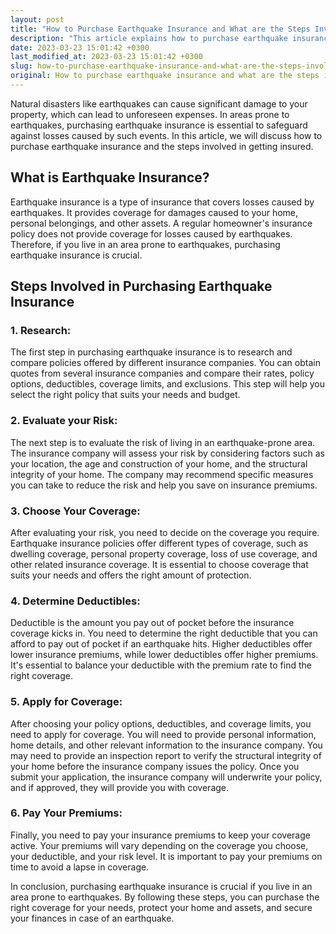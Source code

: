 ```yaml
---
layout: post
title: "How to Purchase Earthquake Insurance and What are the Steps Involved"
description: "This article explains how to purchase earthquake insurance and the steps involved in getting insured, to help secure your home and finances in the event of an earthquake."
date: 2023-03-23 15:01:42 +0300
last_modified_at: 2023-03-23 15:01:42 +0300
slug: how-to-purchase-earthquake-insurance-and-what-are-the-steps-involved
original: How to purchase earthquake insurance and what are the steps involved
---
```

Natural disasters like earthquakes can cause significant damage to your property, which can lead to unforeseen expenses. In areas prone to earthquakes, purchasing earthquake insurance is essential to safeguard against losses caused by such events. In this article, we will discuss how to purchase earthquake insurance and the steps involved in getting insured.

## What is Earthquake Insurance?
Earthquake insurance is a type of insurance that covers losses caused by earthquakes. It provides coverage for damages caused to your home, personal belongings, and other assets. A regular homeowner's insurance policy does not provide coverage for losses caused by earthquakes. Therefore, if you live in an area prone to earthquakes, purchasing earthquake insurance is crucial.

## Steps Involved in Purchasing Earthquake Insurance

### 1. Research:
The first step in purchasing earthquake insurance is to research and compare policies offered by different insurance companies. You can obtain quotes from several insurance companies and compare their rates, policy options, deductibles, coverage limits, and exclusions. This step will help you select the right policy that suits your needs and budget.

### 2. Evaluate your Risk:
The next step is to evaluate the risk of living in an earthquake-prone area. The insurance company will assess your risk by considering factors such as your location, the age and construction of your home, and the structural integrity of your home. The company may recommend specific measures you can take to reduce the risk and help you save on insurance premiums.

### 3. Choose Your Coverage:
After evaluating your risk, you need to decide on the coverage you require. Earthquake insurance policies offer different types of coverage, such as dwelling coverage, personal property coverage, loss of use coverage, and other related insurance coverage. It is essential to choose coverage that suits your needs and offers the right amount of protection.

### 4. Determine Deductibles:
Deductible is the amount you pay out of pocket before the insurance coverage kicks in. You need to determine the right deductible that you can afford to pay out of pocket if an earthquake hits. Higher deductibles offer lower insurance premiums, while lower deductibles offer higher premiums. It's essential to balance your deductible with the premium rate to find the right coverage.

### 5. Apply for Coverage:
After choosing your policy options, deductibles, and coverage limits, you need to apply for coverage. You will need to provide personal information, home details, and other relevant information to the insurance company. You may need to provide an inspection report to verify the structural integrity of your home before the insurance company issues the policy. Once you submit your application, the insurance company will underwrite your policy, and if approved, they will provide you with coverage.

### 6. Pay Your Premiums:
Finally, you need to pay your insurance premiums to keep your coverage active. Your premiums will vary depending on the coverage you choose, your deductible, and your risk level. It is important to pay your premiums on time to avoid a lapse in coverage.

In conclusion, purchasing earthquake insurance is crucial if you live in an area prone to earthquakes. By following these steps, you can purchase the right coverage for your needs, protect your home and assets, and secure your finances in case of an earthquake.